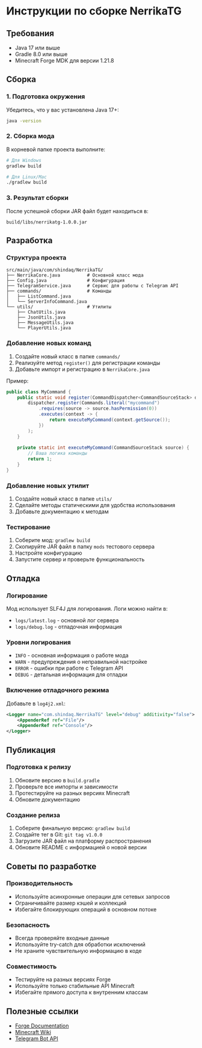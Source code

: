 # Инструкции по сборке NerrikaTG

## Требования

- Java 17 или выше
- Gradle 8.0 или выше
- Minecraft Forge MDK для версии 1.21.8

## Сборка

### 1. Подготовка окружения

Убедитесь, что у вас установлена Java 17+:

```bash
java -version
```

### 2. Сборка мода

В корневой папке проекта выполните:

```bash
# Для Windows
gradlew build

# Для Linux/Mac
./gradlew build
```

### 3. Результат сборки

После успешной сборки JAR файл будет находиться в:
```
build/libs/nerrikatg-1.0.0.jar
```

## Разработка

### Структура проекта

```
src/main/java/com/shindaq/NerrikaTG/
├── NerrikaCore.java          # Основной класс мода
├── Config.java               # Конфигурация
├── TelegramService.java      # Сервис для работы с Telegram API
├── commands/                 # Команды
│   ├── ListCommand.java
│   └── ServerInfoCommand.java
└── utils/                    # Утилиты
    ├── ChatUtils.java
    ├── JsonUtils.java
    ├── MessageUtils.java
    └── PlayerUtils.java
```

### Добавление новых команд

1. Создайте новый класс в папке `commands/`
2. Реализуйте метод `register()` для регистрации команды
3. Добавьте импорт и регистрацию в `NerrikaCore.java`

Пример:

```java
public class MyCommand {
    public static void register(CommandDispatcher<CommandSourceStack> dispatcher) {
        dispatcher.register(Commands.literal("mycommand")
            .requires(source -> source.hasPermission(0))
            .executes(context -> {
                return executeMyCommand(context.getSource());
            })
        );
    }
    
    private static int executeMyCommand(CommandSourceStack source) {
        // Ваша логика команды
        return 1;
    }
}
```

### Добавление новых утилит

1. Создайте новый класс в папке `utils/`
2. Сделайте методы статическими для удобства использования
3. Добавьте документацию к методам

### Тестирование

1. Соберите мод: `gradlew build`
2. Скопируйте JAR файл в папку `mods` тестового сервера
3. Настройте конфигурацию
4. Запустите сервер и проверьте функциональность

## Отладка

### Логирование

Мод использует SLF4J для логирования. Логи можно найти в:
- `logs/latest.log` - основной лог сервера
- `logs/debug.log` - отладочная информация

### Уровни логирования

- `INFO` - основная информация о работе мода
- `WARN` - предупреждения о неправильной настройке
- `ERROR` - ошибки при работе с Telegram API
- `DEBUG` - детальная информация для отладки

### Включение отладочного режима

Добавьте в `log4j2.xml`:

```xml
<Logger name="com.shindaq.NerrikaTG" level="debug" additivity="false">
    <AppenderRef ref="File"/>
    <AppenderRef ref="Console"/>
</Logger>
```

## Публикация

### Подготовка к релизу

1. Обновите версию в `build.gradle`
2. Проверьте все импорты и зависимости
3. Протестируйте на разных версиях Minecraft
4. Обновите документацию

### Создание релиза

1. Соберите финальную версию: `gradlew build`
2. Создайте тег в Git: `git tag v1.0.0`
3. Загрузите JAR файл на платформу распространения
4. Обновите README с информацией о новой версии

## Советы по разработке

### Производительность

- Используйте асинхронные операции для сетевых запросов
- Ограничивайте размер кэшей и коллекций
- Избегайте блокирующих операций в основном потоке

### Безопасность

- Всегда проверяйте входные данные
- Используйте try-catch для обработки исключений
- Не храните чувствительную информацию в коде

### Совместимость

- Тестируйте на разных версиях Forge
- Используйте только стабильные API Minecraft
- Избегайте прямого доступа к внутренним классам

## Полезные ссылки

- [Forge Documentation](https://mcforge.readthedocs.io/)
- [Minecraft Wiki](https://minecraft.wiki/)
- [Telegram Bot API](https://core.telegram.org/bots/api) 
